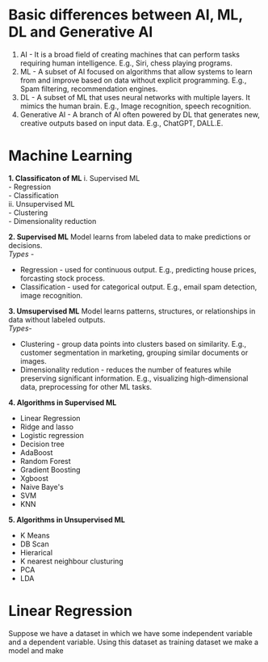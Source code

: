 # Basic differences between AI, ML, DL and Generative AI
1. AI - It is a broad field of creating machines that can perform tasks requiring human intelligence. E.g., Siri, chess playing programs.
2. ML - A subset of AI focused on algorithms that allow systems to learn from and improve based on data without explicit programming. E.g., Spam filtering, recommendation engines.
3. DL - A subset of ML that uses neural networks with multiple layers. It mimics the human brain. E.g., Image recognition, speech recognition.
4. Generative AI - A branch of AI often powered by DL that generates new, creative outputs based on input data. E.g., ChatGPT, DALL.E. 

# Machine Learning
**1. Classificaton of ML**
   i. Supervised ML</br>
      - Regression</br>
      - Classification</br>
   ii. Unsupervised ML</br>
      - Clustering</br>
      - Dimensionality reduction</br>

**2. Supervised ML**
   Model learns from labeled data to make predictions or decisions.</br>
   _Types -_</br>
   - Regression - used for continuous output. E.g., predicting house prices, forcasting stock process.</br>
   - Classification - used for categorical output. E.g., email spam detection, image recognition.</br>
   
**3. Umsupervised ML**
   Model learns patterns, structures, or relationships in data without labeled outputs.</br>
  _Types-_</br>
  - Clustering - group data points into clusters based on similarity. E.g., customer segmentation in marketing, grouping similar documents or images.</br>
  - Dimensionality redution - reduces the number of features while preserving significant information. E.g., visualizing high-dimensional data, preprocessing for other ML tasks.</br>

**4. Algorithms in Supervised ML**
   - Linear Regression
   - Ridge and lasso
   - Logistic regression
   - Decision tree
   - AdaBoost
   - Random Forest
   - Gradient Boosting
   - Xgboost
   - Naive Baye's
   - SVM
   - KNN

**5. Algorithms in Unsupervised ML**
   - K Means
   - DB Scan
   - Hierarical
   - K nearest neighbour clusturing
   - PCA
   - LDA

# Linear Regression
Suppose we have a dataset in which we have some independent variable and a dependent variable. Using this dataset as training dataset we make a model and make
   
   

